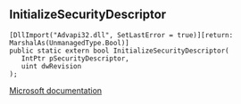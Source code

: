 ## InitializeSecurityDescriptor

```
[DllImport("Advapi32.dll", SetLastError = true)][return: MarshalAs(UnmanagedType.Bool)]
public static extern bool InitializeSecurityDescriptor(
   IntPtr pSecurityDescriptor,
   uint dwRevision
);
```

[Microsoft documentation](https://docs.microsoft.com/en-us/windows/win32/api/securitybaseapi/nf-securitybaseapi-initializesecuritydescriptor)
